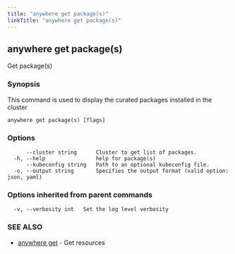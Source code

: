```yaml
---
title: "anywhere get package(s)"
linkTitle: "anywhere get package(s)"
---
```


## anywhere get package(s)

Get package(s)

### Synopsis

This command is used to display the curated packages installed in the cluster

```
anywhere get package(s) [flags]
```

### Options

```
      --cluster string      Cluster to get list of packages.
  -h, --help                help for package(s)
      --kubeconfig string   Path to an optional kubeconfig file.
  -o, --output string       Specifies the output format (valid option: json, yaml)
```

### Options inherited from parent commands

```
  -v, --verbosity int   Set the log level verbosity
```

### SEE ALSO

* [anywhere get](../anywhere_get/)	 - Get resources

